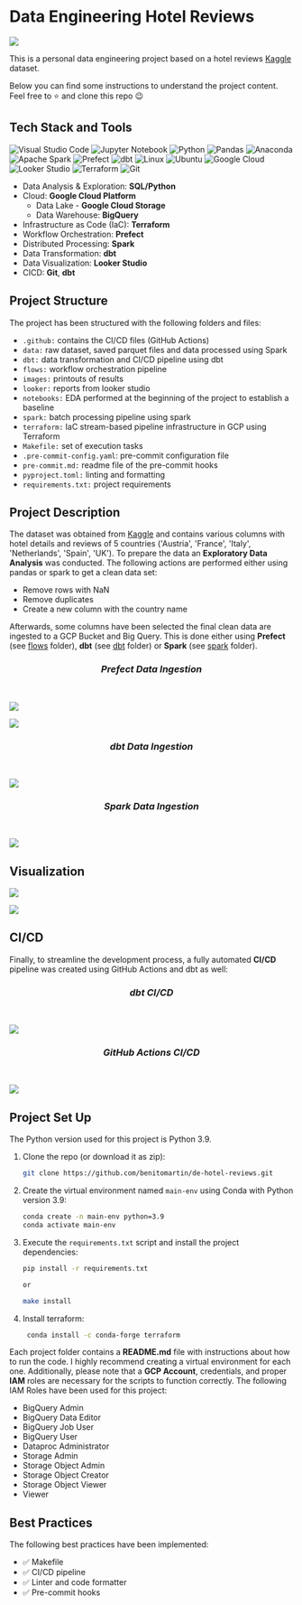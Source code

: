 # Data Engineering Hotel Reviews

<p>
    <img src="/images/Cover.jpg"/>
</p>

This is a personal data engineering project based on a hotel reviews [Kaggle](https://www.kaggle.com/datasets/jiashenliu/515k-hotel-reviews-data-in-europe) dataset.

Below you can find some instructions to understand the project content. Feel free to ⭐ and clone this repo 😉

## Tech Stack and Tools

![Visual Studio Code](https://img.shields.io/badge/Visual%20Studio%20Code-0078d7.svg?style=for-the-badge&logo=visual-studio-code&logoColor=white)
![Jupyter Notebook](https://img.shields.io/badge/jupyter-%23FA0F00.svg?style=for-the-badge&logo=jupyter&logoColor=white)
![Python](https://img.shields.io/badge/python-3670A0?style=for-the-badge&logo=python&logoColor=ffdd54)
![Pandas](https://img.shields.io/badge/pandas-%23150458.svg?style=for-the-badge&logo=pandas&logoColor=white)
![Anaconda](https://img.shields.io/badge/Anaconda-%2344A833.svg?style=for-the-badge&logo=anaconda&logoColor=white)
![Apache Spark](https://img.shields.io/badge/Apache%20Spark-E25A1C.svg?style=for-the-badge&logo=Apache-Spark&logoColor=white)
![Prefect](https://img.shields.io/badge/Prefect-024DFD.svg?style=for-the-badge&logo=Prefect&logoColor=white)
![dbt](https://img.shields.io/badge/dbt-FF694B.svg?style=for-the-badge&logo=dbt&logoColor=white)
![Linux](https://img.shields.io/badge/Linux-FCC624?style=for-the-badge&logo=linux&logoColor=white)
![Ubuntu](https://img.shields.io/badge/Ubuntu-E95420?style=for-the-badge&logo=ubuntu&logoColor=white)
![Google Cloud](https://img.shields.io/badge/GoogleCloud-%234285F4.svg?style=for-the-badge&logo=google-cloud&logoColor=white)
![Looker Studio](https://img.shields.io/badge/Looker-4285F4.svg?style=for-the-badge&logo=Looker&logoColor=white)
![Terraform](https://img.shields.io/badge/terraform-%235835CC.svg?style=for-the-badge&logo=terraform&logoColor=white)
![Git](https://img.shields.io/badge/git-%23F05033.svg?style=for-the-badge&logo=git&logoColor=white)

* Data Analysis & Exploration: **SQL/Python**
* Cloud: **Google Cloud Platform**
  * Data Lake - **Google Cloud Storage**
  * Data Warehouse: **BigQuery**
* Infrastructure as Code (IaC): **Terraform**
* Workflow Orchestration: **Prefect**
* Distributed Processing: **Spark**
* Data Transformation: **dbt**
* Data Visualization: **Looker Studio**
* CICD: **Git**, **dbt**

## Project Structure

The project has been structured with the following folders and files:

* `.github:` contains the CI/CD files (GitHub Actions)
* `data:` raw dataset, saved parquet files and data processed using Spark
* `dbt:` data transformation and CI/CD pipeline using dbt
* `flows:` workflow orchestration pipeline
* `images:` printouts of results
* `looker:` reports from looker studio
* `notebooks:` EDA performed at the beginning of the project to establish a baseline
* `spark:` batch processing pipeline using spark
* `terraform:` IaC stream-based pipeline infrastructure in GCP using Terraform
* `Makefile:` set of execution tasks
* `.pre-commit-config.yaml`: pre-commit configuration file
* `pre-commit.md:` readme file of the pre-commit hooks
* `pyproject.toml:` linting and formatting
* `requirements.txt:` project requirements

## Project Description

The dataset was obtained from [Kaggle](https://www.kaggle.com/datasets/jiashenliu/515k-hotel-reviews-data-in-europe) and contains various columns with hotel details and reviews of 5 countries ('Austria', 'France', 'Italy', 'Netherlands', 'Spain', 'UK'). To prepare the data an **Exploratory Data Analysis** was conducted. The following actions are performed either using pandas or spark to get a clean data set:

* Remove rows with NaN
* Remove duplicates
* Create a new column with the country name

Afterwards, some columns have been selected the final clean data are ingested to a GCP Bucket and Big Query. This is done either using **Prefect** (see [flows](./flows) folder), **dbt** (see [dbt](./dbt) folder) or **Spark** (see [spark](./spark) folder).

<h3 align="center"><i>Prefect Data Ingestion</i></h3>
&nbsp;

<p>
    <img src="/images/etl_to_gcs flow.png"/>
</p>
<p>
    <img src="/images/etl_gcs_to_bq flow.png"/>
</p>

<h3 align="center"><i>dbt Data Ingestion</i></h3>
&nbsp;

<p>
    <img src="/images/dbt build all passed.png"/>
</p>

<h3 align="center"><i>Spark Data Ingestion</i></h3>
&nbsp;

<p>
    <img src="/images/spark deployment all hotels.png"/>
</p>

## Visualization

<p>
    <img src="/images/Hotel Reviews.png"/>
</p>
<p>
    <img src="/images/Hotel Reviews France.png"/>
</p>

## CI/CD

Finally, to streamline the development process, a fully automated **CI/CD** pipeline was created using GitHub Actions and dbt as well:

<h3 align="center"><i>dbt CI/CD</i></h3>
&nbsp;

<p>
    <img src="/images/dbt build production.png"/>
</p>

<h3 align="center"><i>GitHub Actions CI/CD</i></h3>
&nbsp;

<p>
    <img src="/images/CICD Github.png"/>
</p>

## Project Set Up

The Python version used for this project is Python 3.9.

1. Clone the repo (or download it as zip):

   ```bash
   git clone https://github.com/benitomartin/de-hotel-reviews.git
   ```

2. Create the virtual environment named `main-env` using Conda with Python version 3.9:

   ```bash
   conda create -n main-env python=3.9
   conda activate main-env
   ```

3. Execute the `requirements.txt` script and install the project dependencies:

    ```bash
    pip install -r requirements.txt

    or

    make install
    ```

4. Install terraform:

   ```bash
    conda install -c conda-forge terraform
    ```

Each project folder contains a **README.md** file with instructions about how to run the code. I highly recommend creating a virtual environment for each one. Additionally, please note that a **GCP Account**, credentials, and proper **IAM** roles are necessary for the scripts to function correctly. The following IAM Roles have been used for this project:

* BigQuery Admin
* BigQuery Data Editor
* BigQuery Job User
* BigQuery User
* Dataproc Administrator
* Storage Admin
* Storage Object Admin
* Storage Object Creator
* Storage Object Viewer
* Viewer

## Best Practices

The following best practices have been implemented:

* :white_check_mark: Makefile
* :white_check_mark: CI/CD pipeline
* :white_check_mark: Linter and code formatter
* :white_check_mark: Pre-commit hooks
